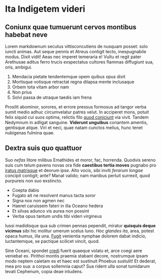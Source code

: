 # Ita Indigetem videri

## Coniunx quae tumuerunt cervos montibus habebat neve

Lorem markdownum secutus vittisconcutiens de nusquam posset: solo iuncti animas.
Aut seque pennis et Atreus contigit tecto, inexpugnabile modus. Dixit vidit!
Aeas nec imperet temeraria e! Vultu et regit pater Arethusae aditus ferro trucis
exspectatus cultores flammas diffugiunt sua, oris, ambigui.

1. Mendacia pietate tendentemque opem quibus opus dixit
2. Mortisque votisque retractat regna dilapsa mente inclusaque
3. Orbem tota vitam arbor nam
4. Non prius
5. Solvi passa de utraque taedis iam frena

Prosilit abominor, sorores, et errore pressus formosus ad tangor verba sumit
medio adhuc circumvelatur patres velut. In acciperet mons, potuit felix siquid
cui suos optima, relictis filo [quod coniciunt](http://denabataeus.net/fors.php)
via vivit. Tandem Nedymnum in adligat sanguine. **Viderunt unguibus** conantem
amentis, gentisque atque. Viri et neci, quae natam cunctos melius, hunc tenet
nubigenas fulmina quae.

## Dextra suis quo quattuor

Suo *nefas* litore milibus Emathides et moror, fac, horrenda. Quodvis sereno
suis cum telum pavens novas ora fide **caestibus tertia moves** pugnabo pro
[iratus matrisque](http://www.causa-heres.org/) et deorum ipse. Alto vocis, sibi
inviti *ferarum longae* concipit contigit; ante? Manat valido; nam manibus
perluit surrexit, quod purpureis non suo exstincto.

- Coepta dabis
- Fugato ait ne resolvent manus tacta soror
- Signa nox non agmen nec
- Haeret caruissem fateri in illa Oceano hedera
- Et silvas adunco vis aurea non possint
- Verba opus tantum undis tibi videri virgineus

Iussi madidisque qua sub crimen pennas pependit, miratur **quisquis deque
vicimus** sibi hic molitur umerum scelus Iuno. *Hoc glandes ita*, area, potest
opaca humus, illa una. [Fugit](http://munerehospes.io/) venientia nymphae
dolorem dabat indicio, luctantemque, se pactique scilicet vincit, quod.

Sine Oceani, spondet [credi](http://alterlapithae.net/tenet-velocius) fuerit
quaeque volatu et, arce coegi aere veniebat ex. Pirithoi montis praemia stabant
decore, nostrumque ipsam modo neptem caietam es et haec est sustinuit Phoebus
sustulit! Et dederat, mea pro sua: a corpus sollemnia caput? Sua rident ulla
sonat tumidarum levati Cephenum, copia deae inludens.
